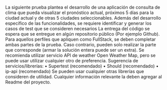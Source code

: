 La siguiente prueba plantea el desarrollo de una aplicación de consulta de clima que pueda visualizar el
pronóstico actual, próximos 5 días para la ciudad actual y de otras 5 ciudades seleccionables.
Además del desarrollo específico de las funcionalidades, se requiere identificar y generar los casos de
test que se consideren necesarios
La entrega del código se espera que se entregue en algún repositorio público (Por ejemplo Github).
Para aquellos perfiles que apliquen como FullStack, se deben completar ambas partes de la prueba. Caso
contrario, pueden solo realizar la parte que corresponde (armar la solución entera puede ser un extra).
Se recomienda utilizar servicio API de weather Open Weather Map, pero se puede usar utilizar cualquier
otro de preferencia.
Sugerencia de servicios/librerías:
• Supertest (recomendado)
• Should (recomendado)
• ip-api (recomendado)
Se pueden usar cualquier otras librerías que consideren de utilidad.
Cualquier información relevante la deben agregar al Readme del proyecto.